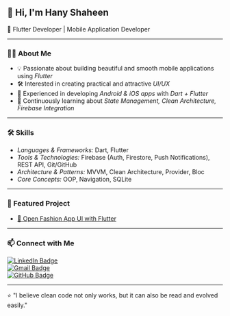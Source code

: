 ## 👋 Hi, I'm Hany Shaheen  
🚀 Flutter Developer | Mobile Application Developer  

---

### 👨‍💻 About Me
- 💡 Passionate about building beautiful and smooth mobile applications using *Flutter*  
- 🛠 Interested in creating practical and attractive *UI/UX*  
- 📱 Experienced in developing *Android & iOS apps* with *Dart + Flutter*  
- 🌱 Continuously learning about *State Management, Clean Architecture, Firebase Integration*  

---

### 🛠 Skills
- *Languages & Frameworks:* Dart, Flutter  
- *Tools & Technologies:* Firebase (Auth, Firestore, Push Notifications), REST API, Git/GitHub  
- *Architecture & Patterns:* MVVM, Clean Architecture, Provider, Bloc  
- *Core Concepts:* OOP, Navigation, SQLite  

---

### 📂 Featured Project
- [👗 Open Fashion App UI with Flutter](https://github.com/HanyShaheen/Open-Fashion-App)  

---

### 📫 Connect with Me
[![LinkedIn Badge](https://img.shields.io/badge/-Hany%20Shaheen-blue?style=flat-square&logo=Linkedin&logoColor=white&link=https://www.linkedin.com/in/hany-shaheen-311b52373/)](https://www.linkedin.com/in/hany-shaheen-311b52373/)  
[![Gmail Badge](https://img.shields.io/badge/-hanyshaheen413@gmail.com-c14438?style=flat-square&logo=Gmail&logoColor=white&link=mailto:hanyshaheen413@gmail.com)](mailto:hanyshaheen413@gmail.com)  
[![GitHub Badge](https://img.shields.io/badge/-HanyShaheen-333?style=flat-square&logo=github&logoColor=white&link=https://github.com/HanyShaheen)](https://github.com/HanyShaheen)  

---

⭐ "I believe clean code not only works, but it can also be read and evolved easily."
